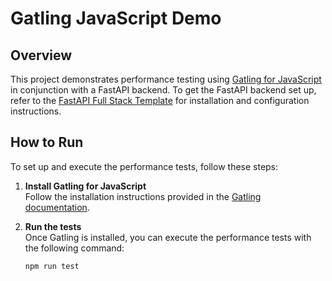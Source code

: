 # Gatling JavaScript Demo

## Overview

This project demonstrates performance testing using [Gatling for JavaScript](https://docs.gatling.io/reference/install/oss/) in conjunction with a FastAPI backend. To get the FastAPI backend set up, refer to the [FastAPI Full Stack Template](https://github.com/fastapi/full-stack-fastapi-template) for installation and configuration instructions.

## How to Run

To set up and execute the performance tests, follow these steps:

1. **Install Gatling for JavaScript**  
   Follow the installation instructions provided in the [Gatling documentation](https://docs.gatling.io/reference/install/oss/).

2. **Run the tests**  
   Once Gatling is installed, you can execute the performance tests with the following command:
   ```bash
   npm run test

